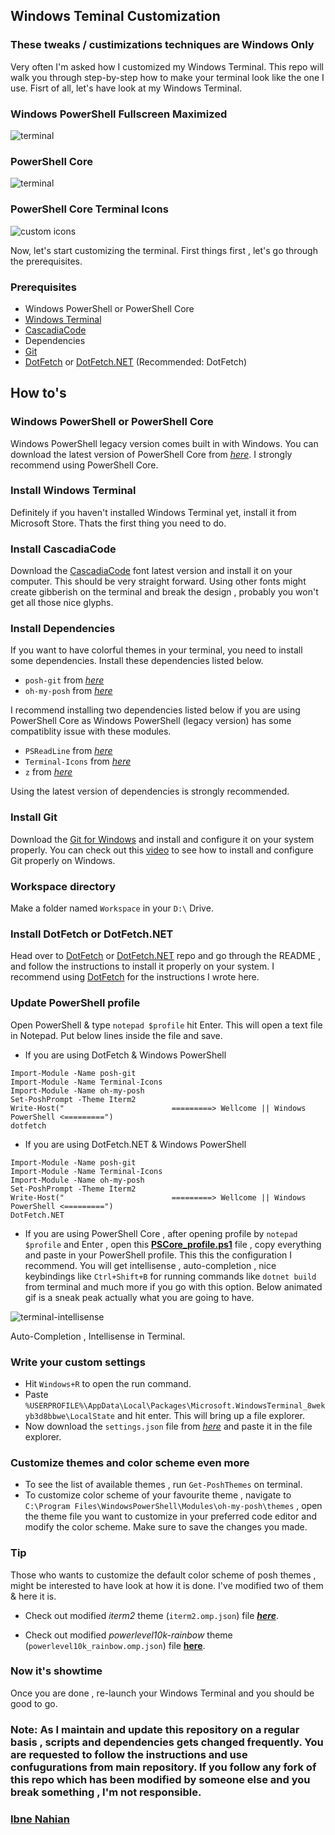 ## Windows Teminal Customization

### These tweaks / custimizations techniques are Windows Only

Very often I'm asked how I customized my Windows Terminal. This repo will walk you through step-by-step how to make your terminal look like the one I use.
Fisrt of all, let's have look at my Windows Terminal.

### Windows PowerShell Fullscreen Maximized

![terminal](https://github.com/evilprince2009/Windows-Terminal-Customization/blob/main/images/win-ps-full.png)

### PowerShell Core

![terminal](https://github.com/evilprince2009/Windows-Terminal-Customization/blob/main/images/ps-core.png)

### PowerShell Core Terminal Icons

![custom icons](https://github.com/evilprince2009/Windows-Terminal-Customization/blob/main/images/ps-core-custom-icons.png)

Now, let's start customizing the terminal. First things first , let's go through the prerequisites.

### Prerequisites

- Windows PowerShell or PowerShell Core
- [Windows Terminal](https://www.microsoft.com/en-us/p/windows-terminal/9n0dx20hk701#activetab=pivot:overviewtab)
- [CascadiaCode](https://github.com/ryanoasis/nerd-fonts/releases/download/v2.1.0/CascadiaCode.zip)
- Dependencies
- [Git](https://git-scm.com/downloads)
- [DotFetch](https://github.com/evilprince2009/DotFetch) or [DotFetch.NET](https://github.com/evilprince2009/DotFetch.NET) (Recommended: DotFetch)

## How to's

### Windows PowerShell or PowerShell Core

Windows PowerShell legacy version comes built in with Windows. You can download the latest version of PowerShell Core from _[here](https://github.com/PowerShell/PowerShell/releases)_. I strongly recommend using PowerShell Core.

### Install Windows Terminal

Definitely if you haven't installed Windows Terminal yet, install it from Microsoft Store. Thats the first thing you need to do.

### Install CascadiaCode

Download the [CascadiaCode](https://github.com/ryanoasis/nerd-fonts/releases/download/v2.1.0/CascadiaCode.zip) font latest version and install it on your computer. This should be very straight forward. Using other fonts might create gibberish on the terminal and break the design , probably you won't get all those nice glyphs.

### Install Dependencies

If you want to have colorful themes in your terminal, you need to install some dependencies. Install these dependencies listed below.

- `posh-git` from _[here](https://www.powershellgallery.com/packages/posh-git/)_
- `oh-my-posh` from _[here](https://www.powershellgallery.com/packages/oh-my-posh/)_

I recommend installing two dependencies listed below if you are using PowerShell Core as Windows PowerShell (legacy version) has some compatiblity issue with these modules.

- `PSReadLine` from _[here](https://www.powershellgallery.com/packages/PSReadLine/2.2.0-beta1)_
- `Terminal-Icons` from _[here](https://www.powershellgallery.com/packages/Terminal-Icons/)_
- `z` from _[here](https://www.powershellgallery.com/packages/z/1.1.13)_

Using the latest version of dependencies is strongly recommended.

### Install Git

Download the [Git for Windows](https://gitforwindows.org/downloads) and install and configure it on your system properly. You can check out this [video](https://www.youtube.com/watch?v=8JJ101D3knE&t=762s) to see how to install and configure Git properly on Windows.

### Workspace directory

Make a folder named `Workspace` in your `D:\` Drive.

### Install DotFetch or DotFetch.NET

Head over to [DotFetch](https://github.com/evilprince2009/DotFetch) or [DotFetch.NET](https://github.com/evilprince2009/DotFetch.NET) repo and go through the README , and follow the instructions to install it properly on your system. I recommend using [DotFetch](https://github.com/evilprince2009/DotFetch) for the instructions I wrote here.

### Update PowerShell profile

Open PowerShell & type `notepad $profile` hit Enter. This will open a text file in Notepad. Put below lines inside the file and save.

- If you are using DotFetch & Windows PowerShell

```
Import-Module -Name posh-git
Import-Module -Name Terminal-Icons
Import-Module -Name oh-my-posh
Set-PoshPrompt -Theme Iterm2
Write-Host("                        =========> Wellcome || Windows PowerShell <=========")
dotfetch
```

- If you are using DotFetch.NET & Windows PowerShell

```
Import-Module -Name posh-git
Import-Module -Name Terminal-Icons
Import-Module -Name oh-my-posh
Set-PoshPrompt -Theme Iterm2
Write-Host("                        =========> Wellcome || Windows PowerShell <=========")
DotFetch.NET
```

- If you are using PowerShell Core , after opening profile by `notepad $profile` and Enter , open this **[PSCore_profile.ps1](https://github.com/evilprince2009/Windows-Terminal-Customization/blob/main/PSCore_profile.ps1)** file , copy everything and paste in your PowerShell profile. This this the configuration I recommend. You will get intellisense , auto-completion , nice keybindings like `Ctrl+Shift+B` for running commands like `dotnet build` from terminal and much more if you go with this option. Below animated gif is a sneak peak actually what you are going to have.

![terminal-intellisense](https://github.com/evilprince2009/Windows-Terminal-Customization/blob/main/images/terminal-intellisense.gif)

Auto-Completion , Intellisense in Terminal.

### Write your custom settings

- Hit `Windows+R` to open the run command.
- Paste `%USERPROFILE%\AppData\Local\Packages\Microsoft.WindowsTerminal_8wekyb3d8bbwe\LocalState` and hit enter. This will bring up a file explorer.
- Now download the `settings.json` file from _[here](https://github.com/evilprince2009/Windows-Terminal-Customization/blob/main/settings.json)_ and paste it in the file explorer.

### Customize themes and color scheme even more

- To see the list of available themes , run `Get-PoshThemes` on terminal.
- To customize color scheme of your favourite theme , navigate to `C:\Program Files\WindowsPowerShell\Modules\oh-my-posh\themes` , open the theme file you want to customize in your preferred code editor and modify the color scheme. Make sure to save the changes you made.

### Tip

Those who wants to customize the default color scheme of posh themes , might be interested to have look at how it is done. I've modified two of them & here it is.

- Check out modified _iterm2_ theme (`iterm2.omp.json`) file _**[here](https://github.com/evilprince2009/Windows-Terminal-Customization/blob/main/modified_posh_themes/iterm2.omp.json)**_.

- Check out modified _powerlevel10k-rainbow_ theme (`powerlevel10k_rainbow.omp.json`) file **[here](https://github.com/evilprince2009/Windows-Terminal-Customization/blob/main/modified_posh_themes/powerlevel10k_rainbow.omp.json)**.

### Now it's showtime

Once you are done , re-launch your Windows Terminal and you should be good to go.

### Note: As I maintain and update this repository on a regular basis , scripts and dependencies gets changed frequently. You are requested to follow the instructions and use confugurations from main repository. If you follow any fork of this repo which has been modified by someone else and you break something , I'm not responsible.

### [Ibne Nahian](www.facebook.com/evilprince2009)
